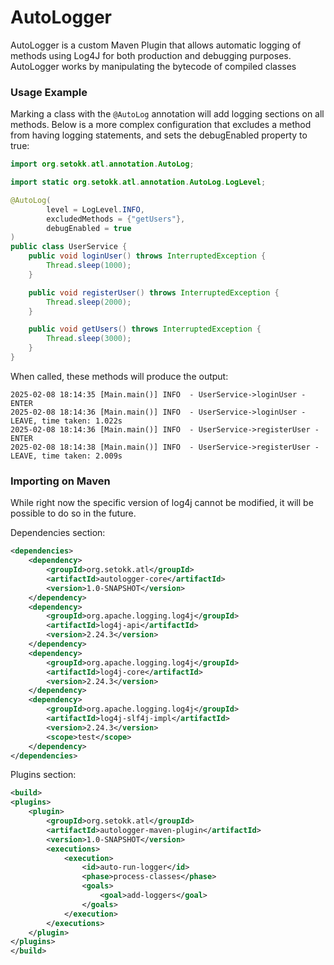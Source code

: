 # AutoLogger
AutoLogger is a custom Maven Plugin that allows automatic logging of methods using Log4J for both production and debugging purposes. 
AutoLogger works by manipulating the bytecode of compiled classes
### Usage Example
Marking a class with the ```@AutoLog``` annotation will add logging sections on all methods.
Below is a more complex configuration that excludes a method from having logging statements, and sets the
debugEnabled property to true:
```java
import org.setokk.atl.annotation.AutoLog;

import static org.setokk.atl.annotation.AutoLog.LogLevel;

@AutoLog(
        level = LogLevel.INFO,
        excludedMethods = {"getUsers"},
        debugEnabled = true
)
public class UserService {
    public void loginUser() throws InterruptedException {
        Thread.sleep(1000);
    }

    public void registerUser() throws InterruptedException {
        Thread.sleep(2000);
    }

    public void getUsers() throws InterruptedException {
        Thread.sleep(3000);
    }
}
```
When called, these methods will produce the output:
```shell
2025-02-08 18:14:35 [Main.main()] INFO  - UserService->loginUser - ENTER
2025-02-08 18:14:36 [Main.main()] INFO  - UserService->loginUser - LEAVE, time taken: 1.022s
2025-02-08 18:14:36 [Main.main()] INFO  - UserService->registerUser - ENTER
2025-02-08 18:14:38 [Main.main()] INFO  - UserService->registerUser - LEAVE, time taken: 2.009s
```
### Importing on Maven
While right now the specific version of log4j cannot be modified, 
it will be possible to do so in the future.

Dependencies section:
```xml
<dependencies>
    <dependency>
        <groupId>org.setokk.atl</groupId>
        <artifactId>autologger-core</artifactId>
        <version>1.0-SNAPSHOT</version>
    </dependency>
    <dependency>
        <groupId>org.apache.logging.log4j</groupId>
        <artifactId>log4j-api</artifactId>
        <version>2.24.3</version>
    </dependency>
    <dependency>
        <groupId>org.apache.logging.log4j</groupId>
        <artifactId>log4j-core</artifactId>
        <version>2.24.3</version>
    </dependency>
    <dependency>
        <groupId>org.apache.logging.log4j</groupId>
        <artifactId>log4j-slf4j-impl</artifactId>
        <version>2.24.3</version>
        <scope>test</scope>
    </dependency>
</dependencies>
```
Plugins section:
```xml
<build>
<plugins>
    <plugin>
        <groupId>org.setokk.atl</groupId>
        <artifactId>autologger-maven-plugin</artifactId>
        <version>1.0-SNAPSHOT</version>
        <executions>
            <execution>
                <id>auto-run-logger</id>
                <phase>process-classes</phase>
                <goals>
                    <goal>add-loggers</goal>
                </goals>
            </execution>
        </executions>
    </plugin>
</plugins>
</build>
```